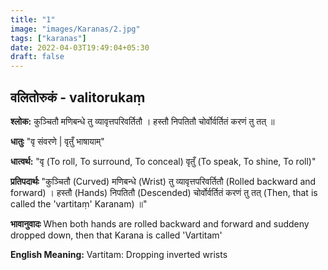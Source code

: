 ```yaml
---
title: "1"
image: "images/Karanas/2.jpg"
tags: ["karanas"]
date: 2022-04-03T19:49:04+05:30
draft: false
---
```


## वलितोरुकं - valitorukaṃ

**श्लोक:**
कुञ्चितौ मणिबन्धे तु व्यावृत्तपरिवर्तितौ । हस्तौ निपतितौ चोर्वोर्वर्तितं करणं तु तत् ॥

**धातुः**
"वृ संवरणे |
वृतुँ भाषायाम्"

**धात्वर्थ:**
"वृ (To roll, To surround, To conceal) 
वृतुँ (To speak, To shine, To roll)"

**प्रतिपदार्थः**
"कुञ्चितौ (Curved) मणिबन्धे (Wrist) तु व्यावृत्तपरिवर्तितौ (Rolled backward and forward) । 
हस्तौ (Hands) निपतितौ (Descended) चोर्वोर्वर्तितं करणं तु तत् (Then, that is called the 'vartitaṃ' Karanam) ॥"

**भावानुवादः**
When both hands are rolled backward and forward and suddeny dropped down, then that Karana is called 'Vartitam'

**English Meaning:**
Vartitam: Dropping inverted wrists
